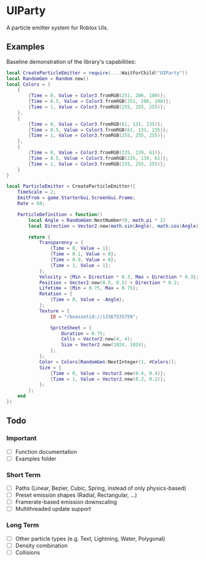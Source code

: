 # UIParty

A particle emitter system for Roblox UIs.

## Examples

Baseline demonstration of the library's capabilities:

```lua
local CreateParticleEmitter = require(...:WaitForChild("UIParty"))
local RandomGen = Random.new()
local Colors = {
    {
        {Time = 0, Value = Color3.fromRGB(251, 206, 100)};
        {Time = 0.5, Value = Color3.fromRGB(251, 206, 100)};
        {Time = 1, Value = Color3.fromRGB(255, 255, 255)};
    },
    {
        {Time = 0, Value = Color3.fromRGB(61, 131, 235)};
        {Time = 0.5, Value = Color3.fromRGB(61, 131, 235)};
        {Time = 1, Value = Color3.fromRGB(255, 255, 255)};
    },
    {
        {Time = 0, Value = Color3.fromRGB(235, 139, 61)};
        {Time = 0.5, Value = Color3.fromRGB(235, 139, 61)};
        {Time = 1, Value = Color3.fromRGB(255, 255, 255)};
    }
}

local ParticleEmitter = CreateParticleEmitter({
    TimeScale = 2;
    EmitFrom = game.StarterGui.ScreenGui.Frame;
    Rate = 60;

    ParticleDefinition = function()
        local Angle = RandomGen:NextNumber(0, math.pi * 2)
        local Direction = Vector2.new(math.sin(Angle), math.cos(Angle))

        return {
            Transparency = {
                {Time = 0, Value = 1};
                {Time = 0.1, Value = 0};
                {Time = 0.9, Value = 0};
                {Time = 1, Value = 1};
            };
            Velocity = {Min = Direction * 0.3, Max = Direction * 0.3};
            Position = Vector2.new(0.5, 0.5) + Direction * 0.2;
            Lifetime = {Min = 0.75, Max = 0.75};
            Rotation = {
                {Time = 0, Value = -Angle};
            };
            Texture = {
                ID = "rbxassetid://13367535759";

                SpriteSheet = {
                    Duration = 0.75;
                    Cells = Vector2.new(4, 4);
                    Size = Vector2.new(1024, 1024);
                };
            };
            Color = Colors[RandomGen:NextInteger(1, #Colors)];
            Size = {
                {Time = 0, Value = Vector2.new(0.4, 0.4)};
                {Time = 1, Value = Vector2.new(0.2, 0.2)};
            };
        };
    end
})
```

## Todo

### Important

- [ ] Function documentation
- [ ] Examples folder

### Short Term

- [ ] Paths (Linear, Bezier, Cubic, Spring, instead of only physics-based)
- [ ] Preset emission shapes (Radial, Rectangular, ...)
- [ ] Framerate-based emission downscaling
- [ ] Multithreaded update support

### Long Term

- [ ] Other particle types (e.g. Text, Lightning, Water, Polygonal)
- [ ] Density combination
- [ ] Collisions

